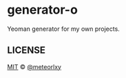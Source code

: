 # generator-o

Yeoman generator for my own projects.

## LICENSE

[MIT](https://github.com/meteorlxy/generator-o/blob/master/LICENSE) &copy; [@meteorlxy](https://github.com/meteorlxy)
